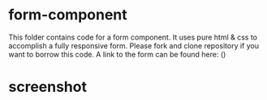# form-component
This folder contains code for a form component. It uses pure html & css to accomplish a fully responsive form. Please fork and clone repository if you want to borrow this code. A link to the form can be found here: ()

# screenshot
